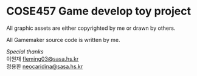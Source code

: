 # COSE457 Game develop toy project
All graphic assets are either copyrighted by me or drawn by others.

All Gamemaker source code is written by me.


*Special thanks*  
이원재 <fleming03@sasa.hs.kr>  
정용환 <neocaridina@sasa.hs.kr>